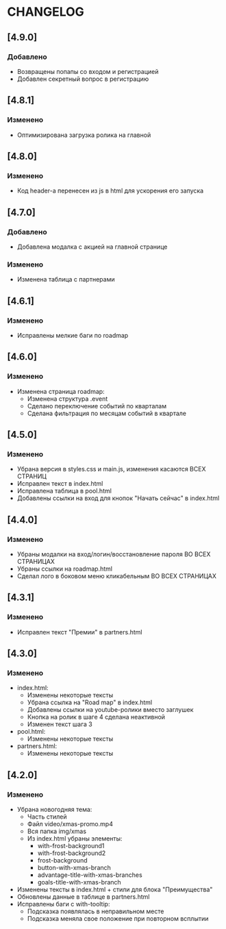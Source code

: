 # CHANGELOG

## [4.9.0]

### Добавлено

- Возвращены попапы со входом и регистрацией
- Добавлен секретный вопрос в регистрацию

## [4.8.1]

### Изменено

- Оптимизирована загрузка ролика на главной

## [4.8.0]

### Изменено

- Код header-а перенесен из js в html для ускорения его запуска 

## [4.7.0]

### Добавлено

- Добавлена модалка с акцией на главной странице

### Изменено

- Изменена таблица с партнерами

## [4.6.1]

### Изменено

- Исправлены мелкие баги по roadmap

## [4.6.0]

### Изменено

- Изменена страница roadmap:
  - Изменена структура .event
  - Сделано переключение событий по кварталам
  - Сделана фильтрация по месяцам событий в квартале

## [4.5.0]

### Изменено

- Убрана версия в styles.css и main.js, изменения касаются ВСЕХ СТРАНИЦ
- Исправлен текст в index.html
- Исправлена таблица в pool.html
- Добавлены ссылки на вход для кнопок "Начать сейчас" в index.html

## [4.4.0]

### Изменено

- Убраны модалки на вход/логин/восстановление пароля ВО ВСЕХ СТРАНИЦАХ
- Убраны ссылки на roadmap.html
- Сделал лого в боковом меню кликабельным ВО ВСЕХ СТРАНИЦАХ

## [4.3.1]

### Изменено

- Исправлен текст "Премии" в partners.html


## [4.3.0]

### Изменено

- index.html:
  - Изменены некоторые тексты
  - Убрана ссылка на "Road map" в index.html
  - Добавлены ссылки на youtube-ролики вместо заглушек
  - Кнопка на ролик в шаге 4 сделана неактивной
  - Изменен текст шага 3
- pool.html:
  - Изменены некоторые тексты
- partners.html:
  - Изменены некоторые тексты

## [4.2.0]

### Изменено

- Убрана новогодняя тема: 
  - Часть стилей
  - Файл video/xmas-promo.mp4
  - Вся папка img/xmas
  - Из index.html убраны элементы:
    - with-frost-background1
    - with-frost-background2
    - frost-background
    - button-with-xmas-branch
    - advantage-title-with-xmas-branches
    - goals-title-with-xmas-branch
- Изменены тексты в index.html + стили для блока "Преимущества"
- Обновлены данные в таблице в partners.html
- Исправлены баги с with-tooltip:
  - Подсказка появлялась в неправильном месте
  - Подсказка меняла свое положение при повторном всплытии
